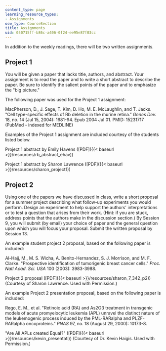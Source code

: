 ```yaml
---
content_type: page
learning_resource_types:
- Assignments
ocw_type: CourseSection
title: Assignments
uid: 050715ff-b86c-a406-0f24-ee95e87f03cc
---
```


In addition to the weekly readings, there will be two written assignments.

Project 1
---------

You will be given a paper that lacks title, authors, and abstract. Your assignment is to read the paper and to write a short abstract to describe the paper. Be sure to identify the salient points of the paper and to emphasize the "big picture."

The following paper was used for the Project 1 assignment:

MacPherson, D., J. Sage, T. Kim, D. Ho, M. E. McLaughlin, and T. Jacks. "Cell type-specific effects of Rb deletion in the murine retina." _Genes Dev._ 18, no. 14 (Jul 15, 2004): 1681-94. Epub 2004 Jul 01. PMID: 15231717 (PubMed - indexed for MEDLINE)

Examples of the Project 1 assignment are included courtesy of the students listed below.

Project 1 abstract by Emily Havens ([PDF]({{< baseurl >}}/resources/rb_abstract_ehav))

Project 1 abstract by Sharon Lawrence ([PDF]({{< baseurl >}}/resources/sharon_project1))

Project 2
---------

Using one of the papers we have discussed in class, write a short proposal for a summer project describing what follow-up experiments you would perform. Design an experiment to help support the authors' interpretations or to test a question that arises from their work. (Hint: if you are stuck, address points that the authors make in the discussion section.) By Session 9, you will submit (by email) your choice of paper and the general question upon which you will focus your proposal. Submit the written proposal by Session 13.

An example student project 2 proposal, based on the following paper is included:

Al-Hajj, M., M. S. Wicha, A. Benito-Hernandez, S. J. Morrison, and M. F. Clarke. "Prospective identification of tumorigenic breast cancer cells." _Proc. Natl Acad. Sci. USA_ 100 (2003): 3983-3988.

Project 2 proposal ([PDF]({{< baseurl >}}/resources/sharon_7_342_p2)) (Courtesy of Sharon Lawrence. Used with Permission.)

An example Project 2 presentation proposal, based on the following paper is included:

Rego, E. M., et al. "Retinoic acid (RA) and As2O3 treatment in transgenic models of acute promyelocytic leukemia (APL) unravel the distinct nature of the leukemogenic process induced by the PML-RARalpha and PLZF-RARalpha oncoproteins." _PNAS_ 97, no. 18 (August 29, 2000): 10173-8.

"Are All APLs created Equal?" ([PDF]({{< baseurl >}}/resources/kevin_presentati)) (Courtesy of Dr. Kevin Haigis. Used with Permission.)